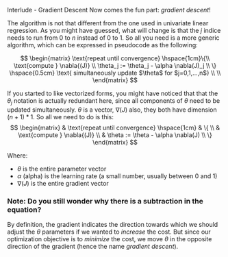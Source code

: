 Interlude - Gradient Descent
Now comes the fun part: _gradient descent_!  

The algorithm is not that different from the one used in univariate linear regression. As you might have guessed, what will change is that the $j$ indice needs to run from $0$ to $n$ instead of $0$ to $1$. So all you need is a more generic algorithm, which can be expressed in pseudocode as the following:

$$
\begin{matrix}
\text{repeat until convergence} \hspace{1cm}\{\\
    \text{compute } \nabla{(J)}  \\
	\theta_j := \theta_j - \alpha \nabla(J)_j  \\ 
	\} \hspace{0.5cm} \text{ simultaneously update $\theta$ for $j=0,1,...,n$}  \\ 
    \\
\end{matrix}
$$

If you started to like vectorized forms, you might have noticed that that the $\theta_j$ notation is actually redundant here, since all components of $\theta$ need to be updated simultaneously. $\theta$ is a vector, $\nabla{(J)}$ also, they both have dimension $(n+1) * 1$. So all we need to do is this:  
$$
\begin{matrix}
    &   \text{repeat until convergence} \hspace{1cm} &  \{  \\
    &   \text{compute } \nabla{(J)}  \\
    &	\theta := \theta - \alpha \nabla(J)                 \\ 
\} 
\end{matrix}
$$

Where:
- $\theta$ is the entire parameter vector
- $\alpha$ (alpha) is the learning rate (a small number, usually between 0 and 1)
- $\nabla{(J)}$ is the entire gradient vector

### Note: Do you still wonder why there is a subtraction in the equation?  
By definition, the gradient indicates the direction towards which we should adjust the $\theta$ parameters if we wanted to *increase* the cost. But since our optimization objective is to *minimize* the cost, we move $\theta$ in the opposite direction of the gradient (hence the name *gradient descent*).
